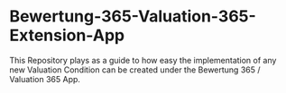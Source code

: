 # Bewertung-365-Valuation-365-Extension-App
This Repository plays as a guide to how easy the implementation of any new Valuation Condition can be created under the Bewertung 365 / Valuation 365 App.
